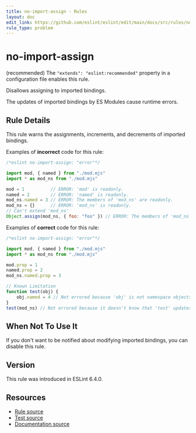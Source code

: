 ```yaml
---
title: no-import-assign - Rules
layout: doc
edit_link: https://github.com/eslint/eslint/edit/main/docs/src/rules/no-import-assign.md
rule_type: problem
---
```

<!-- Note: No pull requests accepted for this file. See README.md in the root directory for details. -->

# no-import-assign

(recommended) The `"extends": "eslint:recommended"` property in a configuration file enables this rule.

Disallows assigning to imported bindings.

The updates of imported bindings by ES Modules cause runtime errors.

## Rule Details

This rule warns the assignments, increments, and decrements of imported bindings.

Examples of **incorrect** code for this rule:

```js
/*eslint no-import-assign: "error"*/

import mod, { named } from "./mod.mjs"
import * as mod_ns from "./mod.mjs"

mod = 1          // ERROR: 'mod' is readonly.
named = 2        // ERROR: 'named' is readonly.
mod_ns.named = 3 // ERROR: The members of 'mod_ns' are readonly.
mod_ns = {}      // ERROR: 'mod_ns' is readonly.
// Can't extend 'mod_ns'
Object.assign(mod_ns, { foo: "foo" }) // ERROR: The members of 'mod_ns' are readonly.
```

Examples of **correct** code for this rule:

```js
/*eslint no-import-assign: "error"*/

import mod, { named } from "./mod.mjs"
import * as mod_ns from "./mod.mjs"

mod.prop = 1
named.prop = 2
mod_ns.named.prop = 3

// Known Limitation
function test(obj) {
    obj.named = 4 // Not errored because 'obj' is not namespace objects.
}
test(mod_ns) // Not errored because it doesn't know that 'test' updates the member of the argument.
```

## When Not To Use It

If you don't want to be notified about modifying imported bindings, you can disable this rule.

## Version

This rule was introduced in ESLint 6.4.0.

## Resources

* [Rule source](https://github.com/eslint/eslint/tree/HEAD/lib/rules/no-import-assign.js)
* [Test source](https://github.com/eslint/eslint/tree/HEAD/tests/lib/rules/no-import-assign.js)
* [Documentation source](https://github.com/eslint/eslint/tree/HEAD/docs/src/rules/no-import-assign.md)
